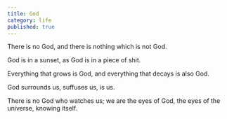 ```yaml
---
title: God
category: life
published: true
---
```


There is no God,
and there is nothing
which is not God.

God is in a sunset,
as God is in a piece of shit.

Everything that grows
is God,
and everything that decays
is also God.

God surrounds us,
suffuses us,
is us.

There is no God
who watches us;
we are the eyes of God,
the eyes of the universe,
knowing itself.
